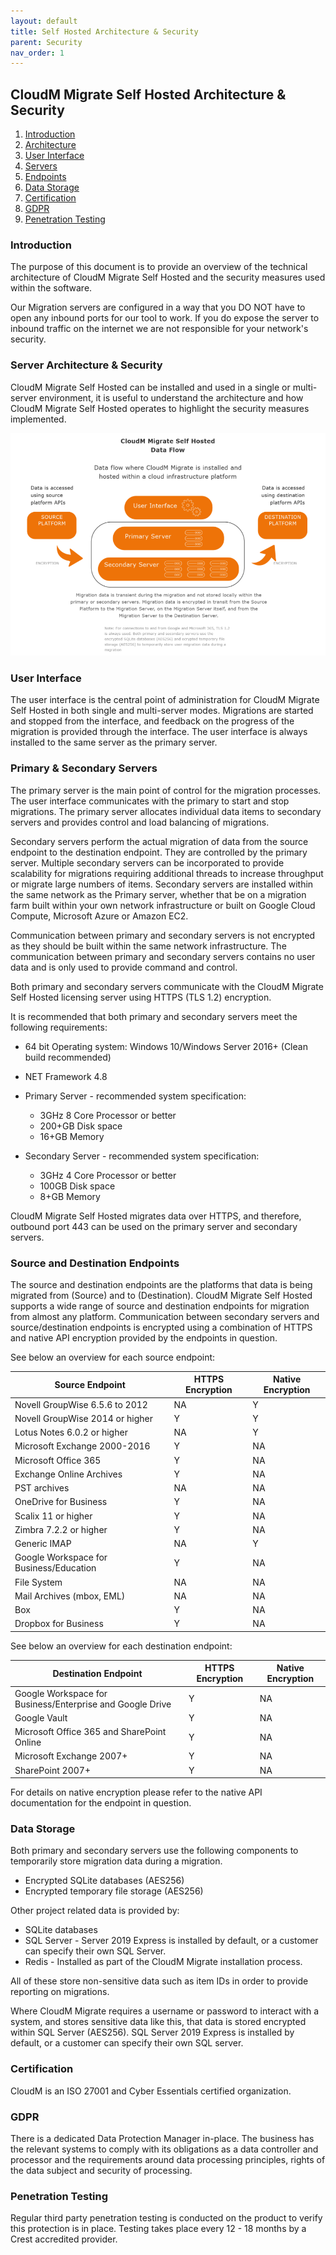 ```yaml
---
layout: default
title: Self Hosted Architecture & Security
parent: Security
nav_order: 1
---
```


## CloudM Migrate Self Hosted Architecture & Security

1. [Introduction](#introduction)
2. [Architecture](#architecture)
3. [User Interface](#userinterface)
4. [Servers](#servers)
5. [Endpoints](#endpoints)
6. [Data Storage](#datastorage)
7. [Certification](#certification)
8. [GDPR](#GDPR)
9. [Penetration Testing](#penetrationtesting)

### Introduction <a name="introduction"></a>

The purpose of this document is to provide an overview of the technical architecture of CloudM Migrate Self Hosted and the security measures used within the software.

Our Migration servers are configured in a way that you DO NOT have to open any inbound ports for our tool to work. If you do expose the server to inbound traffic on the internet we are not responsible for your network's security.

### Server Architecture & Security <a name="architecture"></a>

CloudM Migrate Self Hosted can be installed and used in a single or multi-server environment, it is useful to understand the architecture and how CloudM Migrate Self Hosted operates to highlight the security measures implemented.

![image](https://github.com/CloudM-Migrate/documentation/blob/main/Security/dataflowsecurity.png)
          
### User Interface <a name="userinterface"></a>

The user interface is the central point of administration for CloudM Migrate Self Hosted in both single and multi-server modes. Migrations are started and stopped from the interface, and feedback on the progress of the migration is provided through the interface. The user interface is always installed to the same server as the primary server.

### Primary & Secondary Servers <a name="servers"></a>

The primary server is the main point of control for the migration processes. The user interface communicates with the primary to start and stop migrations. The primary server allocates individual data items to secondary servers and provides control and load balancing of migrations.

Secondary servers perform the actual migration of data from the source endpoint to the destination endpoint. They are controlled by the primary server. Multiple secondary servers can be incorporated to provide scalability for migrations requiring additional threads to increase throughput or migrate large numbers of items. Secondary servers are installed within the same network as the Primary server, whether that be on a migration farm built within your own network infrastructure or built on Google Cloud Compute, Microsoft Azure or Amazon EC2.

Communication between primary and secondary servers is not encrypted as they should be built within the same network infrastructure. The communication between primary and secondary servers contains no user data and is only used to provide command and control.

Both primary and secondary servers communicate with the CloudM Migrate Self Hosted licensing server using HTTPS (TLS 1.2) encryption.

It is recommended that both primary and secondary servers meet the following requirements:

- 64 bit Operating system: Windows 10/Windows Server 2016+ (Clean build recommended)

- NET Framework 4.8

- Primary Server - recommended system specification:
  - 3GHz 8 Core Processor or better 
  - 200+GB Disk space
  - 16+GB Memory

- Secondary Server - recommended system specification:
  - 3GHz 4 Core Processor or better
  - 100GB Disk space
  - 8+GB Memory

CloudM Migrate Self Hosted migrates data over HTTPS, and therefore, outbound port 443 can be used on the primary server and secondary servers.

### Source and Destination Endpoints <a name="endpoints"></a>

The source and destination endpoints are the platforms that data is being migrated from (Source) and to (Destination). CloudM Migrate Self Hosted supports a wide range of source and destination endpoints for migration from almost any platform. Communication between secondary servers and source/destination endpoints is encrypted using a combination of HTTPS and native API encryption provided by the endpoints in question.

See below an overview for each source endpoint:

| Source Endpoint | HTTPS Encryption | Native Encryption |
| --- | --- | --- |
| Novell GroupWise 6.5.6 to 2012 | NA | Y |
| Novell GroupWise 2014 or higher | Y | Y |
| Lotus Notes 6.0.2 or higher | NA | Y |
| Microsoft Exchange 2000-2016 | Y | NA |
| Microsoft Office 365 | Y | NA |
| Exchange Online Archives | Y | NA |
| PST archives | NA | NA |
| OneDrive for Business | Y | NA |
| Scalix 11 or higher | Y | NA |
| Zimbra 7.2.2 or higher | Y | NA |
| Generic IMAP | NA | Y |
| Google Workspace for Business/Education | Y | NA |
| File System | NA | NA |
| Mail Archives (mbox, EML) | NA | NA |
| Box | Y | NA |
| Dropbox for Business | Y | NA |

See below an overview for each destination endpoint:

| Destination Endpoint | HTTPS Encryption | Native Encryption |
| --- | --- | --- |
| Google Workspace for  Business/Enterprise and Google Drive | Y | NA |
| Google Vault | Y | NA |
| Microsoft Office 365 and SharePoint Online | Y | NA |
| Microsoft Exchange 2007+ | Y | NA |
| SharePoint 2007+ | Y | NA |

For details on native encryption please refer to the native API documentation for the endpoint in question.

### Data Storage <a name="datastorage"></a>

Both primary and secondary servers use the following components to temporarily store migration data during a migration.

- Encrypted SQLite databases (AES256)
- Encrypted temporary file storage (AES256)

Other project related data is provided by:

- SQLite databases
- SQL Server - Server 2019 Express is installed by default, or a customer can specify their own SQL Server.
- Redis - Installed as part of the CloudM Migrate installation process.

All of these store non-sensitive data such as item IDs in order to provide reporting on migrations.

Where CloudM Migrate requires a username or password to interact with a system, and stores sensitive data like this, that data is stored encrypted within SQL Server (AES256). SQL Server 2019 Express is installed by default, or a customer can specify their own SQL server.

### Certification <a name="certification"></a>

CloudM is an ISO 27001 and Cyber Essentials certified organization.

### GDPR <a name="GDPR"></a>

There is a dedicated Data Protection Manager in-place. The business has the relevant systems to comply with its obligations as a data controller and processor and the requirements around data processing principles, rights of the data subject and security of processing.

### Penetration Testing <a name="penetrationtesting"></a>

Regular third party penetration testing is conducted on the product to verify this protection is in place. Testing takes place every 12 - 18 months by a Crest accredited provider.
